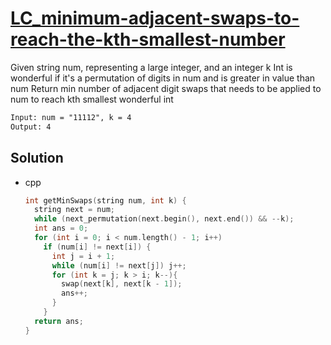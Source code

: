 # [LC_minimum-adjacent-swaps-to-reach-the-kth-smallest-number](https://leetcode.com/problems/minimum-adjacent-swaps-to-reach-the-kth-smallest-number)

Given string num, representing a large integer, and an integer k
Int is wonderful if it's a permutation of digits in num and is greater in value than num
Return min number of adjacent digit swaps that needs to be applied to num to reach kth smallest wonderful int

```txt
Input: num = "11112", k = 4
Output: 4
```

## Solution

* cpp

  ```cpp
  int getMinSwaps(string num, int k) {
    string next = num;
    while (next_permutation(next.begin(), next.end()) && --k);
    int ans = 0;
    for (int i = 0; i < num.length() - 1; i++)
      if (num[i] != next[i]) {
        int j = i + 1;
        while (num[i] != next[j]) j++;
        for (int k = j; k > i; k--){
          swap(next[k], next[k - 1]);
          ans++;
        }
      }
    return ans;
  }
  ```
